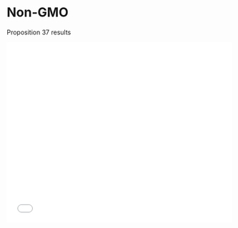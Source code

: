 # Non-GMO
Proposition 37 results

<style>.embed-container {position: relative; padding-bottom: 80%; height: 0; max-width: 100%;} .embed-container iframe, .embed-container object, .embed-container iframe{position: absolute; top: 0; left: 0; width: 100%; height: 100%;} small{position: absolute; z-index: 40; bottom: 0; margin-bottom: -15px;}</style><div class="embed-container"><iframe width="500" height="400" frameborder="0" scrolling="no" marginheight="0" marginwidth="0" title="Electoral Politics Map" src="//ucd-cpe.maps.arcgis.com/apps/Embed/index.html?webmap=f9ac6284824441a8979715a71dcb6787&extent=-128.9798,34.662,-112.753,41.3866&zoom=true&previewImage=false&scale=true&disable_scroll=true&theme=light"></iframe></div>
